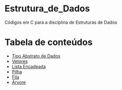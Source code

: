 # Estrutura_de_Dados
Códigos em C para a disciplina de Estruturas de Dados

Tabela de conteúdos
=================
<!--ts-->
   * [Tipo Abstrato de Dados]()
   * [Vetores]()
   * [Lista Encadeada]()
   * [Pilha]()
   * [Fila]()
   * [Árvore]()
<!--te-->
